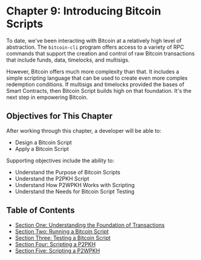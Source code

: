 # Chapter 9: Introducing Bitcoin Scripts

To date, we've been interacting with Bitcoin at a relatively high level of abstraction. The `bitcoin-cli` program offers access to a variety of RPC commands that support the creation and control of raw Bitcoin transactions that include funds, data, timelocks, and multisigs.

However, Bitcoin offers much more complexity than that. It includes a simple scripting language that can be used to create even more complex redemption conditions. If multisigs and timelocks provided the bases of Smart Contracts, then Bitcoin Script builds high on that foundation. It's the next step in empowering Bitcoin.

## Objectives for This Chapter

After working through this chapter, a developer will be able to:

   * Design a Bitcoin Script
   * Apply a Bitcoin Script
   
Supporting objectives include the ability to:

   * Understand the Purpose of Bitcoin Scripts
   * Understand the P2PKH Script
   * Understand How P2WPKH Works with Scripting
   * Understand the Needs for Bitcoin Script Testing
   
## Table of Contents

* [Section One: Understanding the Foundation of Transactions](09_1_Understanding_the_Foundation_of_Transactions.md)
* [Section Two: Running a Bitcoin Script](09_2_Running_a_Bitcoin_Script.md)
* [Section Three: Testing a Bitcoin Script](09_3_Testing_a_Bitcoin_Script.md)
* [Section Four: Scripting a P2PKH](09_4_Scripting_a_P2PKH.md)
* [Section Five: Scripting a P2WPKH](09_5_Scripting_a_P2WPKH.md)
